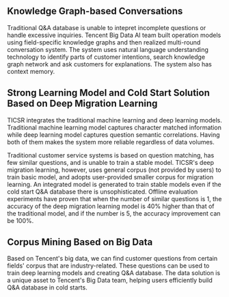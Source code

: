 ## Knowledge Graph-based Conversations
Traditional Q&A database is unable to intepret incomplete questions or handle excessive inquiries. Tencent Big Data AI team built operation models using field-specific knowledge graphs and then realized multi-round conversation system. The system uses natural language understanding technology to identify parts of customer intentions, search knowledge graph network and ask customers for explanations. The system also has context memory.

## Strong Learning Model and Cold Start Solution Based on Deep Migration Learning
TICSR integrates the traditional machine learning and deep learning models. Traditional machine learning model captures character matched information while deep learning model captures question semantic correlations. Having both of them makes the system more reliable regardless of data volumes.

Traditional customer service systems is based on question matching, has few similar questions, and is unable to train a stable model. TICSR's deep migration learning, however, uses general corpus (not provided by users) to train basic model, and adopts user-provided smaller corpus for migration learning. An integrated model is generated to train stable models even if the cold start Q&A database there is unsophisticated. Offline evaluation experiments have proven that when the number of similar questions is 1, the accuracy of the deep migration learning model is 40% higher than that of the traditional model, and if the number is 5, the accuracy improvement can be 100%.

## Corpus Mining Based on Big Data
Based on Tencent's big data, we can find customer questions from certain fields' corpus that are industry-related. These questions can be used to train deep learning models and creating Q&A database. The data solution is a unique asset to Tencent's Big Data team, helping users efficiently build Q&A database in cold starts.
